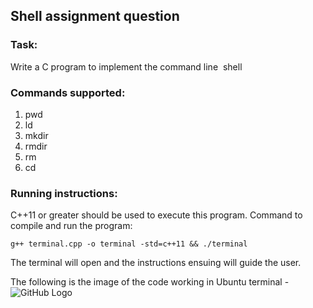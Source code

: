 ## Shell assignment question

### Task:
Write a C program to implement the command line​ ​ shell

### Commands supported:
1. pwd
2. ld
3. mkdir
4. rmdir
5. rm
6. cd

### Running instructions:
C++11 or greater should be used to execute this program.
Command to compile and run the program:

```
g++ terminal.cpp -o terminal -std=c++11 && ./terminal

```
The terminal will open and the instructions ensuing will guide the user.

The following is the image of the code working in Ubuntu terminal - 
![GitHub Logo](/images/terminal.png)
